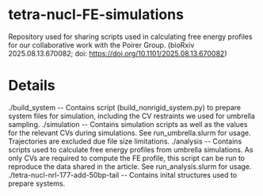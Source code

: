 # tetra-nucl-FE-simulations
Repository used for sharing scripts used in calculating free energy profiles for our collaborative work with the Poirer Group. (bioRxiv 2025.08.13.670082; doi: https://doi.org/10.1101/2025.08.13.670082)

# Details
./build_system -- Contains script (build_nonrigid_system.py) to prepare system files for simulation, including the CV restraints we used for umbrella sampling. 
./simulation -- Contains simulation scripts as well as the values for the relevant CVs during simulations. See run_umbrella.slurm for usage. Trajectories are excluded due file size limitations. 
./analysis -- Contains scripts used to calculate free energy profiles from umbrella simulations. As only CVs are required to compute the FE profile, this script can be run to reproduce the data shared in the article. See run_analysis.slurm for usage. 
./tetra-nucl-nrl-177-add-50bp-tail -- Contains inital structures used to prepare systems.
